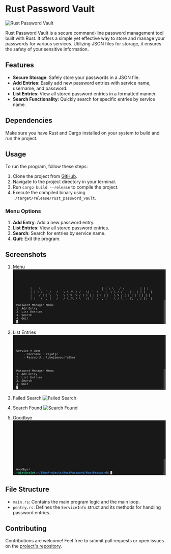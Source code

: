# Rust Password Vault

![Rust Password Vault](https://github.com/rajatjc/RustPassword/raw/main/images/rust_password_vault.png)

Rust Password Vault is a secure command-line password management tool built with Rust. It offers a simple yet effective way to store and manage your passwords for various services. Utilizing JSON files for storage, it ensures the safety of your sensitive information.

## Features

- **Secure Storage**: Safely store your passwords in a JSON file.
- **Add Entries**: Easily add new password entries with service name, username, and password.
- **List Entries**: View all stored password entries in a formatted manner.
- **Search Functionality**: Quickly search for specific entries by service name.

## Dependencies

Make sure you have Rust and Cargo installed on your system to build and run the project.

## Usage

To run the program, follow these steps:

1. Clone the project from [GitHub](https://github.com/rajatjc/RustPassword).
2. Navigate to the project directory in your terminal.
3. Run `cargo build --release` to compile the project.
4. Execute the compiled binary using `./target/release/rust_password_vault`.

### Menu Options

1. **Add Entry**: Add a new password entry.
2. **List Entries**: View all stored password entries.
3. **Search**: Search for entries by service name.
4. **Quit**: Exit the program.

## Screenshots

1. Menu
   ![Menu](https://github.com/rajatjc/RustPassword/blob/main/raw/main/images/1.png)

2. List Entries
   ![List Entries](https://github.com/rajatjc/RustPassword/blob/main/raw/main/images/2.png)

3. Failed Search
   ![Failed Search](https://github.com/rajatjc/RustPassword/blob/main/raw/main/images3.png)

4. Search Found
   ![Search Found](https://github.com/rajatjc/RustPassword/blob/main/raw/main/images4.png)

5. Goodbye
   ![Goodbye](https://github.com/rajatjc/RustPassword/blob/main/raw/main/images/5.png)

## File Structure

- `main.rs`: Contains the main program logic and the main loop.
- `pentry.rs`: Defines the `ServiceInfo` struct and its methods for handling password entries.

## Contributing

Contributions are welcome! Feel free to submit pull requests or open issues on the [project's repository](https://github.com/rajatjc/RustPassword).
